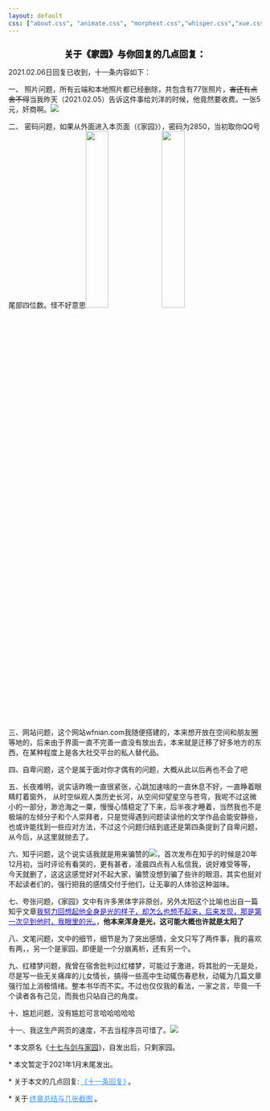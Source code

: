 ```yaml
---
layout: default
css: ["about.css", "animate.css", "morphext.css","whisper.css","xue.css"]
---
```




<center >
<h1 style="text-shadow:0px 1px 1px #3c3232;font-size:1.1rem;margin-bottom: 6px;font-weight:bold;">关于《家园》与你回复的几点回复：</h1>
<p></p>
</center>


<p class="pp" style="text-indent: 0em;">
2021.02.06日回复已收到，十一条内容如下：
</p>
<p class="pp" >一、 照片问题，所有云端和本地照片都已经删除，共包含有77张照片，<s>害还有点舍不得</s>当我昨天（2021.02.05）告诉这件事给刘洋的时候，他竟然要收费。一张5元，奸商啊。<img src="https://img.imgdb.cn/item/601df0103ffa7d37b33d72d9.jpg"> </p>
<p class="pp" >二、 密码问题，如果从外面进入本页面（《家园》），密码为2850，当初取你QQ号尾部四位数。怪不好意思<img width="30%" src="https://img.imgdb.cn/item/601ded2d3ffa7d37b33c7b28.jpg"><img width="30%" src="https://img.imgdb.cn/item/601df0cb3ffa7d37b33db3cb.gif"></p>
<p class="pp" >三、网站问题，这个网站wfnian.com我随便搭建的，本来想开放在空间和朋友圈等地的，后来由于界面一直不完善一直没有放出去，本来就是迁移了好多地方的东西，在某种程度上是各大社交平台的私人替代品。</p>
<p class="pp" >四、自卑问题，这个是属于面对你才偶有的问题，大概从此以后再也不会了吧</p>
<p class="pp" >五、长夜难明，说实话昨晚一直很紧张，心跳加速啥的一直休息不好，一直睁着眼睛盯着窗外，<!--你可能不知道，但刘洋应该知道我们宿舍对于毛泽东的崇拜，我昨晚看了三首他的诗，一者自信人生两百年，会当水击三千里，二者重上井冈山，须有凌云志，三者贺新郎读史，从人猿相分化至五帝三皇，--> 从时空纵观人类历史长河，从空间仰望星空与苍穹，我呢不过这微小的一部分，渺沧海之一粟，慢慢心情稳定了下来，后半夜才睡着，当然我也不是极端的左倾分子和个人崇拜者，只是觉得遇到问题读读他的文学作品会能安静些，也或许能找到一些应对方法，不过这个问题归结到底还是第四条提到了自卑问题，从今后，从这里就抛去了。</p>
<p class="pp" >六、知乎问题，这个说实话我就是用来骗赞的<img src="https://gsp0.baidu.com/5aAHeD3nKhI2p27j8IqW0jdnxx1xbK/tb/editor/images/client/image_emoticon25.png">，首次发布在知乎的时候是20年12月初，当时评论有看哭的，更有甚者，凌晨四点有人私信我，说好难受等等，今天就删了，这这这感觉好对不起大家，骗赞没想到骗了些许的眼泪，其实也挺对不起读者们的，强行把我的感情交付于他们，让无辜的人体验这种滋味。</p>
<p class="pp" >七、夸张问题，《家园》文中有许多黑体字非原创，另外太阳这个比喻也出自一篇知乎文章<a href="https://www.zhihu.com/question/26230080/answer/62961238" style="color: #1a0dab">我努力回想起他全身是光的样子，却怎么也想不起来，后来发现，那是第一次见到他时，我眼里的光。</a>，<b>他本来浑身是光，这可能大概也许就是太阳了</b></p>
<p class="pp" >八、文笔问题，文中的细节，细节是为了突出感情，全文只写了两件事，我的喜欢有两，，另一个是家园，即便是一个分崩离析，还有另一个。</p>
<p class="pp" >九、红楼梦问题，我曾在宿舍批判过红楼梦，可能过于激进，将其批的一无是处，尽是写一些无关痛痒的儿女情长，搞得一些高中生动辄伤春悲秋，动辄为几篇文章强行加上消极情绪。整本书华而不实。不过也仅仅我的看法，一家之言，毕竟一千个读者各有己见，而我也只站自己的角度。</p>
<p class="pp" >十、尴尬问题，没有尴尬可言哈哈哈哈哈</p>
<p class="pp" >十一、我这生产网页的速度，不去当程序员可惜了。<img src="https://img.imgdb.cn/item/601dede13ffa7d37b33cb5b5.jpg"></p>

<div class="divider"></div>

<p class="s-footer">
* 本文原名《<u>十七与剑与家园</u>》，自发出后，只剩家园。
</p>
<p class="s-footer">
* 本文暂定于2021年1月末尾发出。
</p>
<p class="s-footer">
* 关于本文的几点回复:<a href="./shmily1" style="color: #3794ff;!important;padding:3px">《十一条回复》</a>。
</p>
<p class="s-footer">
* 关于<a href="./shmily3" style="color: #3794ff;!important;padding:3px">终章总结与几张截图</a>。
</p>

